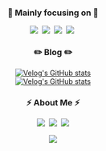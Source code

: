 <!-- ![header](https://capsule-render.vercel.app/api?type=waving&color=auto&height=200&section=header&text=JeongMinLee&fontSize=70) -->

<h3 align="center">🎯 Mainly focusing on 🎯</h3>
<p align="center">
  <img src="https://img.shields.io/badge/Javascript-F7DF1D?style=flat-square&logo=javascript&logoColor=white"/></a>&nbsp
  <img src="https://img.shields.io/badge/Typescript-3178C6?style=flat-square&logo=Typescript&logoColor=white"/></a>&nbsp
  <img src="https://img.shields.io/badge/React-20232a?style=flat-square&logo=React&logoColor=#5bccea"/></a>&nbsp
  <img src="https://img.shields.io/badge/Redux-%23593d88.svg?style=flat-square&logo=redux&logoColor=white"/></a>&nbsp 
</p>

<h3 align="center">✏️ Blog ✏️</h3>

<div align="center" style="text-align:center">
  
  [![Velog's GitHub stats](https://velog-readme-stats.vercel.app/api?name=hustle-dev&tag=이미지최적화)](https://velog-readme-stats.vercel.app/api/redirect?name=hustle-dev&tag=이미지최적화)
  <br>
  [![Velog's GitHub stats](https://velog-readme-stats.vercel.app/api?name=hustle-dev)](https://velog-readme-stats.vercel.app/api/redirect?name=hustle-dev)

  
</div>

<h3 align="center"> ⚡️ About Me ⚡️ </h3>
<p align="center">
  <a href="https://velog.io/@hustle-dev"><img src="https://img.shields.io/badge/-Tech%20Blog-11B48A?style=flat-square&logo=Vimeo&logoColor=white&link=https://velog.io/@hustle-dev"/></a>&nbsp
  <a href="https://www.linkedin.com/in/jeongmin-lee-5ab898202/"><img src="https://img.shields.io/badge/LinkedIn-0A66C2?style=flat-square&logo=Linkedin&logoColor=white&link=https://www.linkedin.com/in/jeongmin-lee-5ab898202/"/></a>&nbsp
  <a href="mailto:dlwoabsdk@gmail.com"><img src="https://img.shields.io/badge/Gmail-d14836?style=flat-square&logo=Gmail&logoColor=white&link=dlwoabsdk@gmail.com"/></a>
</p>

<p align="center">
  <a href="https://hits.seeyoufarm.com"><img src="https://hits.seeyoufarm.com/api/count/incr/badge.svg?url=https%3A%2F%2Fgithub.com%2Fhustle-dev&count_bg=%2379C83D&title_bg=%23555555&icon=github.svg&icon_color=%23E1DEDE&title=hits&edge_flat=true"/></a>
</p>
